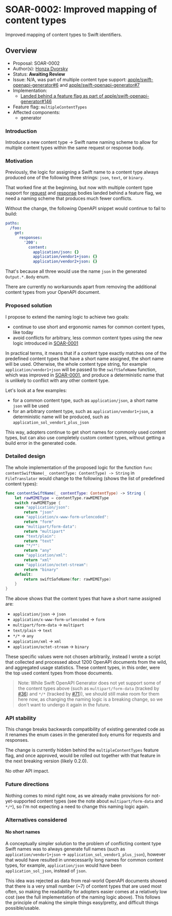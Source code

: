 # SOAR-0002: Improved mapping of content types

Improved mapping of content types to Swift identifiers.

## Overview

- Proposal: SOAR-0002
- Author(s): [Honza Dvorsky](https://github.com/czechboy0)
- Status: **Awaiting Review**
- Issue: N/A, was part of multiple content type support: [apple/swift-openapi-generator#6](https://github.com/apple/swift-openapi-generator/issues/6) and [apple/swift-openapi-generator#7](https://github.com/apple/swift-openapi-generator/issues/7)
- Implementation:
    - [Landed behind a feature flag as part of apple/swift-openapi-generator#146](https://github.com/czechboy0/swift-openapi-generator/blob/4555f8e998b24aa65a462a63828d9195c50dcc23/Sources/_OpenAPIGeneratorCore/Translator/Content/ContentSwiftName.swift#L23-L42)
- Feature flag: `multipleContentTypes`
- Affected components:
    - generator

### Introduction

Introduce a new content type -> Swift name naming scheme to allow for multiple content types within the same request or response body.

### Motivation

Previously, the logic for assigning a Swift name to a content type always produced one of the following three strings: `json`, `text`, or `binary`.

That worked fine at the beginning, but now with multiple content type support for [request](https://github.com/apple/swift-openapi-generator/issues/7) and [response](https://github.com/apple/swift-openapi-generator/issues/6) bodies landed behind a feature flag, we need a naming scheme that produces much fewer conflicts.

Without the change, the following OpenAPI snippet would continue to fail to build:

```yaml
paths:
  /foo:
    get:
      responses:
        '200':
          content:
            application/json: {}
            application/vendor1+json: {}
            application/vendor2+json: {}
```

That's because all three would use the name `json` in the generated `Output.*.Body` enum.

There are currently no workarounds apart from removing the additional content types from your OpenAPI document.

### Proposed solution

I propose to extend the naming logic to achieve two goals:
- continue to use short and ergonomic names for common content types, like today
- avoid conflicts for arbitrary, less common content types using the new logic introduced in [SOAR-0001](https://github.com/apple/swift-openapi-generator/blob/main/Sources/swift-openapi-generator/Documentation.docc/Proposals/SOAR-0001.md)

In practical terms, it means that if a content type exactly matches one of the predefined content types that have a short name assigned, the short name will be used. Otherwise, the whole content type string, for example `application/vendor1+json` will be passed to the `swiftSafeName` function, which was improved in [SOAR-0001](https://github.com/apple/swift-openapi-generator/blob/main/Sources/swift-openapi-generator/Documentation.docc/Proposals/SOAR-0001.md), and produce a deterministic name that is unlikely to conflict with any other content type.

Let's look at a few examples:
- for a common content type, such as `application/json`, a short name `json` will be used
- for an arbitrary content type, such as `application/vendor1+json`, a deterministic name will be produced, such as `application_sol_vendor1_plus_json`

This way, adopters continue to get short names for commonly used content types, but can also use completely custom content types, without getting a build error in the generated code.

### Detailed design

The whole implementation of the proposed logic for the function `func contentSwiftName(_ contentType: ContentType) -> String` in `FileTranslator` would change to the following (shows the list of predefined content types):

```swift
func contentSwiftName(_ contentType: ContentType) -> String {
    let rawMIMEType = contentType.rawMIMEType
    switch rawMIMEType {
    case "application/json":
        return "json"
    case "application/x-www-form-urlencoded":
        return "form"
    case "multipart/form-data":
        return "multipart"
    case "text/plain":
        return "text"
    case "*/*":
        return "any"
    case "application/xml":
        return "xml"
    case "application/octet-stream":
        return "binary"
    default:
        return swiftSafeName(for: rawMIMEType)
    }
}
```

The above shows that the content types that have a short name assigned are:
- `application/json` -> `json`
- `application/x-www-form-urlencoded` -> `form`
- `multipart/form-data` -> `multipart`
- `text/plain` -> `text`
- `*/*` -> `any`
- `application/xml` -> `xml`
- `application/octet-stream` -> `binary`

These specific values were not chosen arbitrarily, instead I wrote a script that collected and processed about 1200 OpenAPI documents from the wild, and aggregated usage statistics. These content types, in this order, were the top used content types from those documents.

> Note: While Swift OpenAPI Generator does not yet support some of the content types above (such as `multipart/form-data` (tracked by [#36](https://github.com/apple/swift-openapi-generator/issues/36)) and `*/*` (tracked by [#71](https://github.com/apple/swift-openapi-generator/issues/71))), we should still make room for them here now, as changing the naming logic is a breaking change, so we don't want to undergo it again in the future.

### API stability

This change breaks backwards compatibility of existing generated code as it renames the enum cases in the generated `Body` enums for requests and responses.

The change is currently hidden behind the `multipleContentTypes` feature flag, and once approved, would be rolled out together with that feature in the next breaking version (likely 0.2.0).

No other API impact.

### Future directions

Nothing comes to mind right now, as we already make provisions for not-yet-supported content types (see the note about `multipart/form-data` and `*/*`), so I'm not expecting a need to change this naming logic again.

### Alternatives considered

#### No short names

A conceptually simpler solution to the problem of conflicting content type Swift names was to always generate full names (such as `application/vendor1+json` -> `application_sol_vendor1_plus_json`), however that would have resulted in unnecessarily long names for common content types, for example, `application/json` would have been `application_sol_json`, instead of `json`.

This idea was rejected as data from real-world OpenAPI documents showed that there is a very small number (~7) of content types that are used most often, so making the readability for adopters easier comes at a relatively low cost (see the full implementation of the naming logic above). This follows the principle of making the simple things easy/pretty, and difficult things possible/usable.
